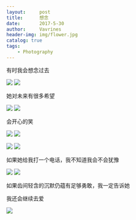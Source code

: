 ```yaml
---
layout:     post
title:      想念
date:       2017-5-30
author:     Vavrines
header-img: img/flower.jpg
catalog: true
tags:
    - Photography
---
```


有时我会想念过去

![](https://ws4.sinaimg.cn/large/006tNc79gy1fo94wc2nhqj31kw1kwnph.jpg)
![](https://ws1.sinaimg.cn/large/006tNc79gy1fo94wcyq16j31kw1kwkjp.jpg)

她对未来有很多希望

![](https://ws3.sinaimg.cn/large/006tNc79gy1fo95fclthyj31kw1kwx6u.jpg)
![](https://ws2.sinaimg.cn/large/006tNc79gy1fo95fbku67j31kw1kw7wq.jpg)

会开心的笑

![](https://ws1.sinaimg.cn/large/006tNc79gy1fo95drgpgyj31kw1kwe86.jpg)
![](https://ws4.sinaimg.cn/large/006tNc79gy1fo95dsmxkrj31kw1kwnpj.jpg)



![](https://ws4.sinaimg.cn/large/006tNc79gy1fo95smcacmj31kw1kwnph.jpg)
![](https://ws1.sinaimg.cn/large/006tNc79gy1fo95skytetj31kw1kwx6t.jpg)



如果她给我打一个电话，我不知道我会不会犹豫

![](https://ws2.sinaimg.cn/large/006tNc79gy1fo95rnp04cj31kw1kw1l3.jpg)
![](https://ws3.sinaimg.cn/large/006tNc79gy1fo95rg3qn1j31kw1kw7wm.jpg)

如果齿间轻含的沉默仍蕴有足够勇敢，我一定告诉她

我还会继续去爱

![](https://ws3.sinaimg.cn/large/006tNc79gy1fo95qt1jk2j31kw1kwqv9.jpg)
